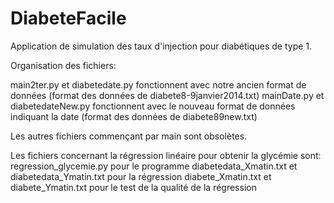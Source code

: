 # DiabeteFacile
Application de simulation des taux d'injection pour diabétiques de type 1.

Organisation des fichiers:

main2ter.py et diabetedate.py fonctionnent avec notre ancien format de données (format des données de diabete8-9janvier2014.txt)
mainDate.py et diabetedateNew.py fonctionnent avec le nouveau format de données indiquant la date (format des données de diabete89new.txt)

Les autres fichiers commençant par main sont obsolètes.

Les fichiers concernant la régression linéaire pour obtenir la glycémie sont:
regression_glycemie.py pour le programme
diabetedata_Xmatin.txt et diabetedata_Ymatin.txt pour la régression
diabete_Xmatin.txt et diabete_Ymatin.txt pour le test de la qualité de la régression
